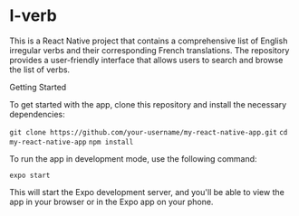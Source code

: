 # I-verb
This is a React Native project that contains a comprehensive list of English irregular verbs and their corresponding French translations. The repository provides a user-friendly interface that allows users to search and browse the list of verbs.

Getting Started

To get started with the app, clone this repository and install the necessary dependencies:

``git clone https://github.com/your-username/my-react-native-app.git``
``cd my-react-native-app``
``npm install``

To run the app in development mode, use the following command:

``expo start``

This will start the Expo development server, and you'll be able to view the app in your browser or in the Expo app on your phone.
